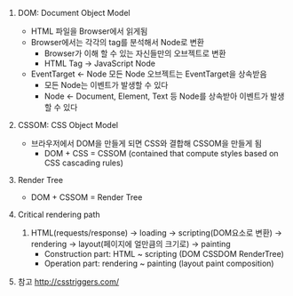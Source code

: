 1. DOM: Document Object Model

   - HTML 파일을 Browser에서 읽게됨
   - Browser에서는 각각의 tag를 분석해서 Node로 변환
     - Browser가 이해 할 수 있는 자신들만의 오브젝트로 변환
     - HTML Tag -> JavaScript Node
   - EventTarget <- Node 모든 Node 오브젝트는 EventTarget을 상속받음
     - 모든 Node는 이벤트가 발생할 수 있다
     - Node <- Document, Element, Text 등 Node를 상속받아 이벤트가 발생할 수 있다

2. CSSOM: CSS Object Model

   - 브라우저에서 DOM을 만들게 되면 CSS와 결합해 CSSOM을 만들게 됨
     - DOM + CSS = CSSOM (contained that compute styles based on CSS cascading rules)

3. Render Tree

   - DOM + CSSOM = Render Tree

4. Critical rendering path

   1. HTML(requests/response) -> loading -> scripting(DOM요소로 변환) -> rendering -> layout(페이지에 얼만큼의 크기로) -> painting
      - Construction part: HTML ~ scripting (DOM CSSDOM RenderTree)
      - Operation part: rendering ~ painting (layout paint composition)

5. 참고
   http://csstriggers.com/
